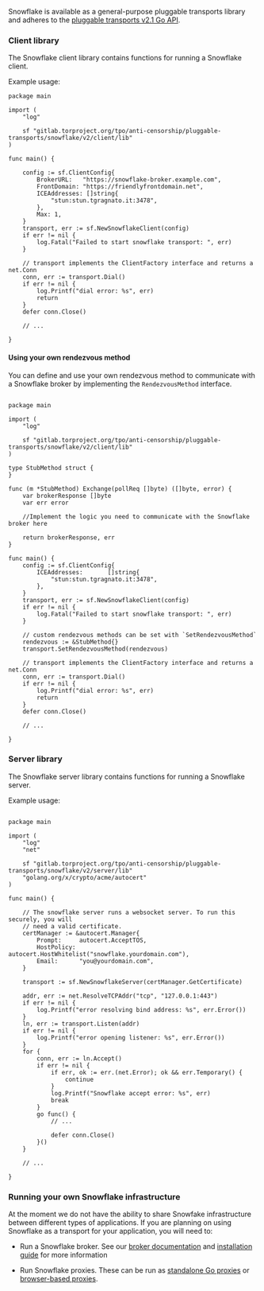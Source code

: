Snowflake is available as a general-purpose pluggable transports library and adheres to the [pluggable transports v2.1 Go API](https://github.com/Pluggable-Transports/Pluggable-Transports-spec/blob/master/releases/PTSpecV2.1/Pluggable%20Transport%20Specification%20v2.1%20-%20Go%20Transport%20API.pdf).

### Client library

The Snowflake client library contains functions for running a Snowflake client.

Example usage:

```Golang
package main

import (
    "log"

    sf "gitlab.torproject.org/tpo/anti-censorship/pluggable-transports/snowflake/v2/client/lib"
)

func main() {

    config := sf.ClientConfig{
        BrokerURL:   "https://snowflake-broker.example.com",
        FrontDomain: "https://friendlyfrontdomain.net",
        ICEAddresses: []string{
            "stun:stun.tgragnato.it:3478",
        },
        Max: 1,
    }
    transport, err := sf.NewSnowflakeClient(config)
    if err != nil {
        log.Fatal("Failed to start snowflake transport: ", err)
    }

    // transport implements the ClientFactory interface and returns a net.Conn
    conn, err := transport.Dial()
    if err != nil {
        log.Printf("dial error: %s", err)
        return
    }
    defer conn.Close()

    // ...

}
```

#### Using your own rendezvous method

You can define and use your own rendezvous method to communicate with a Snowflake broker by implementing the `RendezvousMethod` interface.

```Golang

package main

import (
    "log"

    sf "gitlab.torproject.org/tpo/anti-censorship/pluggable-transports/snowflake/v2/client/lib"
)

type StubMethod struct {
}

func (m *StubMethod) Exchange(pollReq []byte) ([]byte, error) {
    var brokerResponse []byte
    var err error

    //Implement the logic you need to communicate with the Snowflake broker here

    return brokerResponse, err
}

func main() {
    config := sf.ClientConfig{
        ICEAddresses:       []string{
            "stun:stun.tgragnato.it:3478",
        },
    }
    transport, err := sf.NewSnowflakeClient(config)
    if err != nil {
        log.Fatal("Failed to start snowflake transport: ", err)
    }

    // custom rendezvous methods can be set with `SetRendezvousMethod`
    rendezvous := &StubMethod{}
    transport.SetRendezvousMethod(rendezvous)

    // transport implements the ClientFactory interface and returns a net.Conn
    conn, err := transport.Dial()
    if err != nil {
        log.Printf("dial error: %s", err)
        return
    }
    defer conn.Close()

    // ...

}
```

### Server library

The Snowflake server library contains functions for running a Snowflake server.

Example usage:
```Golang

package main

import (
    "log"
    "net"

    sf "gitlab.torproject.org/tpo/anti-censorship/pluggable-transports/snowflake/v2/server/lib"
    "golang.org/x/crypto/acme/autocert"
)

func main() {

    // The snowflake server runs a websocket server. To run this securely, you will
    // need a valid certificate.
    certManager := &autocert.Manager{
        Prompt:     autocert.AcceptTOS,
        HostPolicy: autocert.HostWhitelist("snowflake.yourdomain.com"),
        Email:      "you@yourdomain.com",
    }

    transport := sf.NewSnowflakeServer(certManager.GetCertificate)

    addr, err := net.ResolveTCPAddr("tcp", "127.0.0.1:443")
    if err != nil {
        log.Printf("error resolving bind address: %s", err.Error())
    }
    ln, err := transport.Listen(addr)
    if err != nil {
        log.Printf("error opening listener: %s", err.Error())
    }
    for {
        conn, err := ln.Accept()
        if err != nil {
            if err, ok := err.(net.Error); ok && err.Temporary() {
                continue
            }
            log.Printf("Snowflake accept error: %s", err)
            break
        }
        go func() {
            // ...

            defer conn.Close()
        }()
    }

    // ...

}

```
### Running your own Snowflake infrastructure

At the moment we do not have the ability to share Snowfake infrastructure between different types of applications. If you are planning on using Snowflake as a transport for your application, you will need to:

- Run a Snowflake broker. See our [broker documentation](../broker/) and [installation guide](https://gitlab.torproject.org/tpo/anti-censorship/team/-/wikis/Survival-Guides/Snowflake-Broker-Installation-Guide) for more information

- Run Snowflake proxies. These can be run as [standalone Go proxies](../proxy/) or [browser-based proxies](https://gitlab.torproject.org/tpo/anti-censorship/pluggable-transports/snowflake-webext).
